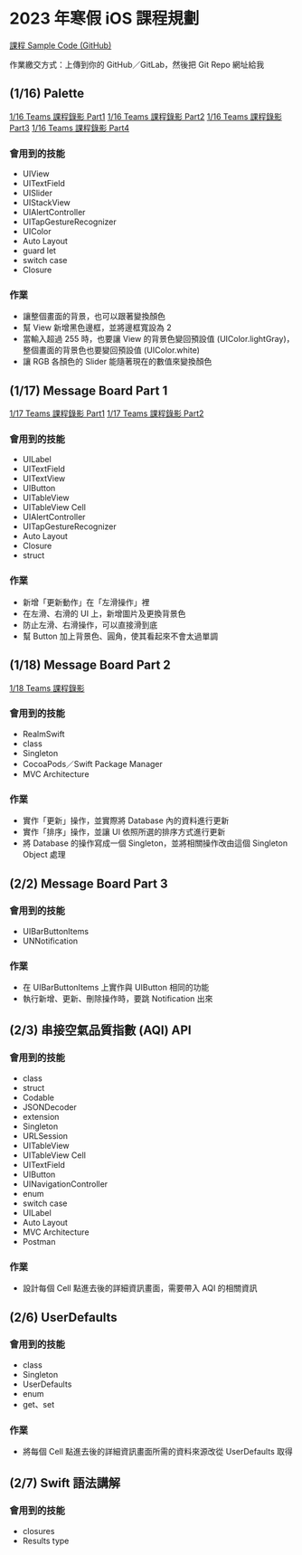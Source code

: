 # 2023 年寒假 iOS 課程規劃

[課程 Sample Code (GitHub)](https://github.com/leoho0722/2023-iOS-Lession)

作業繳交方式：上傳到你的 GitHub／GitLab，然後把 Git Repo 網址給我

## (1/16) Palette

[1/16 Teams 課程錄影 Part1](https://o365nutc.sharepoint.com/:v:/s/msteams_ed6098/EWtBNr2yDRZAhKSHrsHVWCkBAS26AbKGK5rG2HtIX5xBcw?e=dRGw8t)
[1/16 Teams 課程錄影 Part2](https://o365nutc.sharepoint.com/:v:/s/msteams_ed6098/EScgOtjVqslLgf4zZxotSqsB3xLkhxt14yPyHjTmfEh3Iw?e=342Sa9)
[1/16 Teams 課程錄影 Part3](https://o365nutc.sharepoint.com/:v:/s/msteams_ed6098/EfCjwum0s3lBiLnQI2J2N8IBbbxSJ16IdeCEmN8fo_8Dig?e=H60eAd)
[1/16 Teams 課程錄影 Part4](https://o365nutc.sharepoint.com/:v:/s/msteams_ed6098/EfCjwum0s3lBiLnQI2J2N8IBbbxSJ16IdeCEmN8fo_8Dig?e=H60eAd)

### 會用到的技能

* UIView
* UITextField
* UISlider
* UIStackView
* UIAlertController
* UITapGestureRecognizer
* UIColor
* Auto Layout
* guard let
* switch case
* Closure

### 作業

* 讓整個畫面的背景，也可以跟著變換顏色
* 幫 View 新增黑色邊框，並將邊框寬設為 2
* 當輸入超過 255 時，也要讓 View 的背景色變回預設值 (UIColor.lightGray)，整個畫面的背景色也要變回預設值 (UIColor.white)
* 讓 RGB 各顏色的 Slider 能隨著現在的數值來變換顏色

## (1/17) Message Board Part 1

[1/17 Teams 課程錄影 Part1](https://o365nutc.sharepoint.com/:v:/s/msteams_ed6098/EblUabEINYVOu1NQQoUmkgkBlB0Da_2zQOPHA4SHR6zj7w?e=4iO6b1)
[1/17 Teams 課程錄影 Part2](https://o365nutc.sharepoint.com/:v:/s/msteams_ed6098/ETryn1uK7T5MvYVRkzCmYSgBEu64ntZg3ixFlrBajtIK0w?e=JFe3fs)

### 會用到的技能

* UILabel
* UITextField
* UITextView
* UIButton
* UITableView
* UITableView Cell
* UIAlertController
* UITapGestureRecognizer
* Auto Layout
* Closure
* struct

### 作業

* 新增「更新動作」在「左滑操作」裡
* 在左滑、右滑的 UI 上，新增圖片及更換背景色
* 防止左滑、右滑操作，可以直接滑到底
* 幫 Button 加上背景色、圓角，使其看起來不會太過單調

## (1/18) Message Board Part 2

[1/18 Teams 課程錄影](https://o365nutc.sharepoint.com/:v:/s/msteams_ed6098/EQGLSJDkbntLuAnSCcpqxnkBp5M0nKN2zTu4NJXRl8-3xg?e=r43t67)

### 會用到的技能

* RealmSwift
* class
* Singleton
* CocoaPods／Swift Package Manager
* MVC Architecture

### 作業

* 實作「更新」操作，並實際將 Database 內的資料進行更新
* 實作「排序」操作，並讓 UI 依照所選的排序方式進行更新
* 將 Database 的操作寫成一個 Singleton，並將相關操作改由這個 Singleton Object 處理

## (2/2) Message Board Part 3

### 會用到的技能

* UIBarButtonItems
* UNNotification

### 作業

* 在 UIBarButtonItems 上實作與 UIButton 相同的功能
* 執行新增、更新、刪除操作時，要跳 Notification 出來

## (2/3) 串接空氣品質指數 (AQI) API

### 會用到的技能

* class
* struct
* Codable
* JSONDecoder
* extension
* Singleton
* URLSession
* UITableView
* UITableView Cell
* UITextField
* UIButton
* UINavigationController
* enum
* switch case
* UILabel
* Auto Layout
* MVC Architecture
* Postman

### 作業

* 設計每個 Cell 點進去後的詳細資訊畫面，需要帶入 AQI 的相關資訊

## (2/6) UserDefaults

### 會用到的技能

* class
* Singleton
* UserDefaults
* enum
* get、set

### 作業

* 將每個 Cell 點進去後的詳細資訊畫面所需的資料來源改從 UserDefaults 取得

## (2/7) Swift 語法講解

### 會用到的技能

* closures
* Results type
